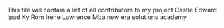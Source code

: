 This file will contain a list of all contributors to my project
Castle
Edward
Ipad
Ky
Rom
Irene
Lawrence
Mba
new era solutions academy
